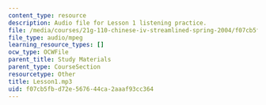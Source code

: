 ```yaml
---
content_type: resource
description: Audio file for Lesson 1 listening practice.
file: /media/courses/21g-110-chinese-iv-streamlined-spring-2004/f07cb5fbd72e567644ca2aaaf93cc364_Lesson1.mp3
file_type: audio/mpeg
learning_resource_types: []
ocw_type: OCWFile
parent_title: Study Materials
parent_type: CourseSection
resourcetype: Other
title: Lesson1.mp3
uid: f07cb5fb-d72e-5676-44ca-2aaaf93cc364
---
```


